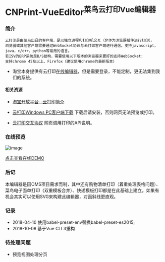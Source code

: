 # CNPrint-VueEditor<sup>菜鸟云打印Vue编辑器</sup>

### 简介
    云打印是由菜鸟出品的客户端，是以独立进程和打印机交互（非作为浏览器插件进行打印）。
    浏览器或其他客户端需要通过WebSocket协议与云打印客户端进行通信，支持javascript，java，c/c++，python等常用的语言。
    若ISV的ERP系统是B/S结构，需要使用以下版本的浏览器来更好的支持WebSocket:
    支持chrome 45及以上、Firefox（建议使用chrome的最新版本）
    
- 淘宝本身提供有云打印[在线编辑器](https://cloudprint.cainiao.com/?spm=a219a.7629140.0.0.uzRAm6)，但是需要登录，不能定制，更无法集到我们的系统。

#### 相关资源

- [淘宝开放平台--云打印简介](https://open.taobao.com/docs/doc.htm?spm=a219a.7629140.0.0.JagtH0&treeId=409&articleId=106976&docType=1)

- [云打印Windows PC客户端下载](http://cloudprint.cainiao.com/cloudprint/client/CNPrintSetup.exe?spm=a219a.7629140.0.0.uzRAm6&file=CNPrintSetup.exe) 下载后请安装，否则网页无法预览或打印。

- [云打印交互协议](https://open.taobao.com/docs/doc.htm?spm=a219a.7629140.0.0.r2M9Vg&treeId=409&articleId=107014&docType=1) 网页调用打印的API说明。

### 在线预览
![image](readme.png)

<a href="http://103.27.4.146:3001/editor/index.html" target="_blank">点击查看在线DEMO</a>

### 后记
本编辑器是因OMS项目需求而制，其中还有购物清单打印（着重处理表格问题）、菜鸟电子面单打印（双重模板合并）、快递模板打印都是在此基础上建立。如果有机会其实可以使用SVG来构建此编辑器，对画斜线更直观。

### 记录
- 2018-04-10 使用babel-preset-env替换babel-preset-es2015;
- 2018-10-08 基于Vue CLI 3重构


### 待处理问题
- 预览视图处理分页